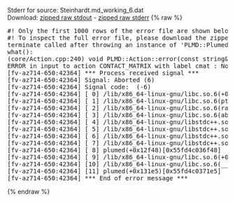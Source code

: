 Stderr for source:  Steinhardt.md_working_6.dat   
Download: [zipped raw stdout](Steinhardt.md_working_6.dat.plumed.stdout.txt.zip) - [zipped raw stderr](Steinhardt.md_working_6.dat.plumed.stderr.txt.zip) 
{% raw %}
<pre>
#! Only the first 1000 rows of the error file are shown below
#! To inspect the full error file, please download the zipped raw stderr file above
terminate called after throwing an instance of 'PLMD::Plumed::ExceptionError'
what():
(core/Action.cpp:240) void PLMD::Action::error(const string&) const
ERROR in input to action CONTACT_MATRIX with label cmat : No atoms have been read in
[fv-az714-650:42364] *** Process received signal ***
[fv-az714-650:42364] Signal: Aborted (6)
[fv-az714-650:42364] Signal code:  (-6)
[fv-az714-650:42364] [ 0] /lib/x86_64-linux-gnu/libc.so.6(+0x42520)[0x7f3816842520]
[fv-az714-650:42364] [ 1] /lib/x86_64-linux-gnu/libc.so.6(pthread_kill+0x12c)[0x7f38168969fc]
[fv-az714-650:42364] [ 2] /lib/x86_64-linux-gnu/libc.so.6(raise+0x16)[0x7f3816842476]
[fv-az714-650:42364] [ 3] /lib/x86_64-linux-gnu/libc.so.6(abort+0xd3)[0x7f38168287f3]
[fv-az714-650:42364] [ 4] /lib/x86_64-linux-gnu/libstdc++.so.6(+0xa2b9e)[0x7f3816ca2b9e]
[fv-az714-650:42364] [ 5] /lib/x86_64-linux-gnu/libstdc++.so.6(+0xae20c)[0x7f3816cae20c]
[fv-az714-650:42364] [ 6] /lib/x86_64-linux-gnu/libstdc++.so.6(+0xae277)[0x7f3816cae277]
[fv-az714-650:42364] [ 7] /lib/x86_64-linux-gnu/libstdc++.so.6(__cxa_rethrow+0x4b)[0x7f3816cae52b]
[fv-az714-650:42364] [ 8] plumed(+0x12f48)[0x55fd4c036f48]
[fv-az714-650:42364] [ 9] /lib/x86_64-linux-gnu/libc.so.6(+0x29d90)[0x7f3816829d90]
[fv-az714-650:42364] [10] /lib/x86_64-linux-gnu/libc.so.6(__libc_start_main+0x80)[0x7f3816829e40]
[fv-az714-650:42364] [11] plumed(+0x131e5)[0x55fd4c0371e5]
[fv-az714-650:42364] *** End of error message ***
</pre>
{% endraw %}

